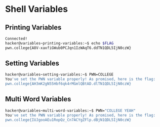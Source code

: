 # Shell Variables

## Printing Variables

```bash
Connected!
hacker@variables~printing-variables:~$ echo $FLAG
pwn.college{A8V-xaxfiGWub0PCJqn1IzWAqT6.ddTN1QDL5IjN0czW}
```
## Setting Variables

```bash
hacker@variables~setting-variables:~$ PWN=COLLEGE
You've set the PWN variable properly! As promised, here is the flag:
pwn.college{AH3mK2gN55Hbf6qk4rMGmlQBtAD.dlTN1QDL5IjN0czW}
```
## Multi Word Variables

```bash
hacker@variables~multi-word-variables:~$ PWN="COLLEGE YEAH"
You've set the PWN variable properly! As promised, here is the flag:
pwn.college{IUJgooAEu1RopQz_Cn7ACYgZFlp.dBjN1QDL5IjN0czW}
```
